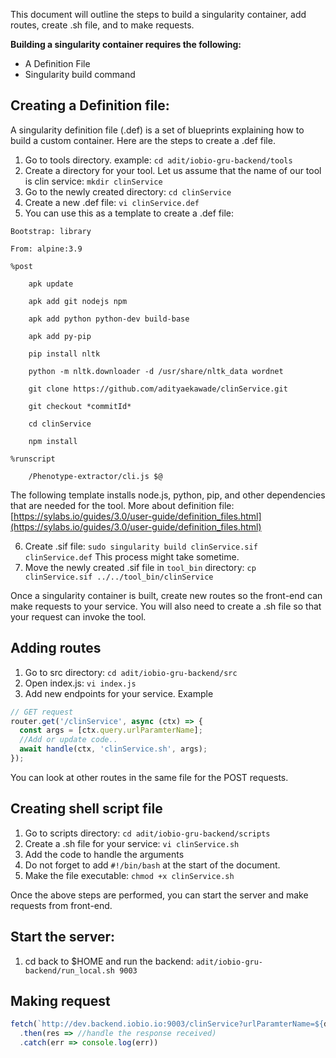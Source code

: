 This document will outline the steps to build a singularity container, add routes, create .sh file, and to make requests. 

**Building a singularity container requires the following:**

* A Definition File 
* Singularity build command 



## **Creating a Definition file:**

A singularity definition file (.def) is a set of blueprints explaining how to build a custom container. Here are the steps to create a .def file.
1. Go to tools directory. example: `cd adit/iobio-gru-backend/tools` 
2. Create a directory for your tool. Let us assume that the name of our tool is clin service: `mkdir clinService`
3. Go to the newly created directory: `cd clinService`
4. Create a new .def file: `vi clinService.def`
5. You can use this as a template to create a .def file: 
```
Bootstrap: library

From: alpine:3.9

%post

	apk update

	apk add git nodejs npm 

	apk add python python-dev build-base 

	apk add py-pip

	pip install nltk

	python -m nltk.downloader -d /usr/share/nltk_data wordnet

	git clone https://github.com/adityaekawade/clinService.git

	git checkout *commitId*

	cd clinService

	npm install

%runscript

	/Phenotype-extractor/cli.js $@
```
The following template installs node.js, python, pip, and other dependencies that are needed for the tool. 
More about definition file: [https://sylabs.io/guides/3.0/user-guide/definition_files.html](https://sylabs.io/guides/3.0/user-guide/definition_files.html)

6. Create .sif file: `sudo singularity build clinService.sif clinService.def` This process might take sometime. 
7. Move the newly created .sif file in `tool_bin` directory: `cp clinService.sif ../../tool_bin/clinService`


Once a singularity container is built, create new routes so the front-end can make requests to your service. You will also need to create a .sh file so that your request can invoke the tool. 
 

## **Adding routes**

1. Go to src directory:  `cd adit/iobio-gru-backend/src`
2. Open index.js: `vi index.js` 
3.  Add new endpoints for your service. Example 
```javascript
// GET request 
router.get('/clinService', async (ctx) => {
  const args = [ctx.query.urlParamterName];
  //Add or update code.. 
  await handle(ctx, 'clinService.sh', args);
});
```  
You can look at other routes in the same file for the POST requests. 

## **Creating shell script file**

1. Go to scripts directory:  `cd adit/iobio-gru-backend/scripts`
2. Create a .sh file for your service: `vi clinService.sh`  
3. Add the code to handle the arguments 
4. Do not forget to add `#!/bin/bash` at the start of the document. 
5. Make the file executable: `chmod +x clinService.sh` 

Once the above steps are performed, you can start the server and make requests from front-end. 

## **Start the server**:

1. cd back to $HOME and run the backend:  `adit/iobio-gru-backend/run_local.sh 9003` 

## **Making request**

```javascript
fetch(`http://dev.backend.iobio.io:9003/clinService?urlParamterName=${data}`)
  .then(res => //handle the response received) 
  .catch(err => console.log(err))
```
